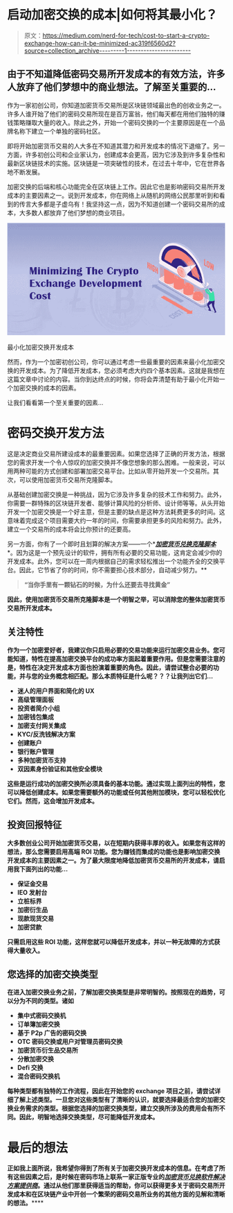 # 启动加密交换的成本|如何将其最小化？

> 原文：<https://medium.com/nerd-for-tech/cost-to-start-a-crypto-exchange-how-can-it-be-minimized-ac319f6560d2?source=collection_archive---------1----------------------->

## 由于不知道降低密码交易所开发成本的有效方法，许多人放弃了他们梦想中的商业想法。了解至关重要的…

作为一家初创公司，你知道加密货币交易所是区块链领域最出色的创收业务之一。许多人谁开始了他们的密码交易所现在是百万富翁，他们每天都在用他们独特的赚钱策略赚取大量的收入。除此之外，开始一个密码交换的一个主要原因是在一个品牌名称下建立一个单独的密码社区。

即将开始加密货币交易的人大多在不知道其潜力和开发成本的情况下退缩了。另一方面，许多初创公司和企业家认为，创建成本会更高，因为它涉及到许多复杂性和最新区块链技术的实施。区块链是一项突破性的技术，在过去十年中，它在世界各地不断发展。

加密交换的后端和核心功能完全在区块链上工作。因此它也是影响密码交易所开发成本的主要因素之一。说到开发成本，你在网络上从随机的网络公民那里听到和看到的传言大多都是子虚乌有！我坚持这一点，因为不知道创建一个密码交易所的成本，大多数人都放弃了他们梦想的商业项目。

![](img/15a5332e4a09155294846889955d6ea3.png)

最小化加密交换开发成本

然而，作为一个加密初创公司，你可以通过考虑一些最重要的因素来最小化加密交换的开发成本。为了降低开发成本，您必须考虑大约四个基本因素。这就是我想在这篇文章中讨论的内容。当你到达终点的时候，你将会弄清楚有助于最小化开始一个加密交换的成本的因素。

让我们看看第一个至关重要的因素…

# 密码交换开发方法

这是决定商业交易所建设成本的最重要因素。如果您选择了正确的开发方法，根据您的需求开发一个令人惊叹的加密交换并不像您想象的那么困难。一般来说，可以用两种可能的方式创建和部署加密交易平台。比如从零开始开发一个交易所。其次，可以使用加密货币交易所克隆脚本。

从基础创建加密交换是一种挑战，因为它涉及许多复杂的技术工作和努力。此外，你需要一群特殊的区块链开发者、能够计算风险的分析师、设计师等等。从头开始开发一个加密交换是一个好主意，但是主要的缺点是这种方法耗费更多的时间。这意味着完成这个项目需要大约一年的时间，你需要承担更多的风险和努力。此外，建立一个交易所的成本将会比你预计的还要高。

另一方面，你有了一个即时且划算的解决方案——一个*[***加密货币兑换克隆脚本***](/geekculture/cryptocurrency-exchange-script-what-an-entrepreneur-should-know-3c3bbe77b964)*。因为这是一个预先设计的软件，拥有所有必要的交易功能，这肯定会减少你的开发成本。此外，您可以在一周内根据自己的需求轻松推出一个功能齐全的交换平台。因此，它节省了你的时间，你不需要担心技术部分，自动减少努力。**

> ****“当你手里有一颗钻石的时候，为什么还要去寻找黄金”****

**因此，使用加密货币交易所克隆脚本是一个明智之举，可以消除您的整体加密货币交易所开发成本。**

## **关注特性**

**作为一个加密爱好者，我建议你只启用必要的交易功能来运行加密交易业务。您可能知道，特性在提高加密交换平台的成功率方面起着重要作用。但是您需要注意的是，特性在决定开发成本方面也扮演着重要的角色。因此，请尝试整合必要的功能，并与您的业务概念相匹配。那么本质特征是什么呢？？？让我列出它们…**

*   **迷人的用户界面和简化的 UX**
*   **高级管理面板**
*   **投资者简介小组**
*   **加密钱包集成**
*   **加密支付网关集成**
*   **KYC/反洗钱解决方案**
*   **创建账户**
*   **银行账户管理**
*   **多种加密货币支持**
*   **双因素身份验证和其他安全模块**

**这些是运行成功的加密交换所必须具备的基本功能。通过实现上面列出的特性，您可以降低创建成本。如果您需要额外的功能或任何其他附加模块，您可以轻松优化它们。然而，这会增加开发成本。**

## **投资回报特征**

**大多数创业公司开始加密货币交易，以在短期内获得丰厚的收入。如果您有这样的想法，那么您需要启用高端 ROI 功能。您为赚钱而集成的功能也是影响加密交换开发成本的主要因素之一。为了最大限度地降低加密货币交易所的开发成本，请启用我下面列出的功能…**

*   **保证金交易**
*   **IEO 发射台**
*   **立桩标界**
*   **加密衍生品**
*   **现款现货交易**
*   **加密贷款**

**只需启用这些 ROI 功能，这样您就可以降低开发成本，并以一种无故障的方式获得大量收入。**

## **您选择的加密交换类型**

**在进入加密交换业务之前，了解加密交换类型是非常明智的。按照现在的趋势，可以分为不同的类型。诸如**

*   **集中式密码交换机**
*   **订单簿加密交换**
*   **基于 P2p 广告的密码交换**
*   **OTC 密码交换或用户对管理员密码交换**
*   **加密货币衍生品交易所**
*   **分散加密交换**
*   **Defi 交换**
*   **混合密码交换机**

**每种类型都有独特的工作流程，因此在开始您的 exchange 项目之前，请尝试详细了解上述类型。一旦您对这些类型有了清晰的认识，就要选择最适合您的加密交换业务需求的类型。根据您选择的加密交换类型，建立交换所涉及的费用会有所不同。因此，明智地选择交换类型，尽可能降低开发成本。**

# **最后的想法**

**正如我上面所说，我希望你得到了所有关于加密交换开发成本的信息。在考虑了所有这些因素之后，是时候在密码市场上联系一家正版专业的**[***加密货币兑换软件解决方案提供商***](https://www.coinsclone.com/?utm_source=costreduction&utm_medium=provider&utm_campaign=Jonas)**。通过从他们那里获得适当的帮助，你可以获得更多关于密码交易所开发成本和在区块链产业中开创一个繁荣的密码交易所业务的其他方面的见解和清晰的想法。******